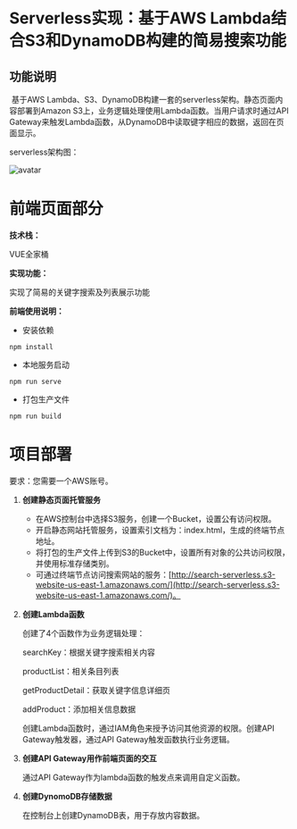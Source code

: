 # Serverless实现：基于AWS Lambda结合S3和DynamoDB构建的简易搜索功能

## 功能说明

​	基于AWS Lambda、S3、DynamoDB构建一套的serverless架构。静态页面内容部署到Amazon S3上，业务逻辑处理使用Lambda函数。当用户请求时通过API Gateway来触发Lambda函数，从DynamoDB中读取键字相应的数据，返回在页面显示。

serverless架构图：

![avatar](https://s3.amazonaws.com/search-serverless/Architecture+diagram.png)

# 前端页面部分

**技术栈：**

VUE全家桶

**实现功能：**

实现了简易的关键字搜索及列表展示功能

**前端使用说明：**

- 安装依赖

```
npm install
```

- 本地服务启动

```
npm run serve
```

- 打包生产文件

```
npm run build
```



# 项目部署

要求：您需要一个AWS账号。

1. **创建静态页面托管服务**

   - 在AWS控制台中选择S3服务，创建一个Bucket，设置公有访问权限。
   - 开启静态网站托管服务，设置索引文档为：index.html，生成的终端节点地址。
   - 将打包的生产文件上传到S3的Bucket中，设置所有对象的公共访问权限，并使用标准存储类别。
   - 可通过终端节点访问搜索网站的服务：[http://search-serverless.s3-website-us-east-1.amazonaws.com/](http://search-serverless.s3-website-us-east-1.amazonaws.com/)。

2. **创建Lambda函数**

   创建了4个函数作为业务逻辑处理：

   searchKey：根据关键字搜索相关内容

   productList：相关条目列表

   getProductDetail：获取关键字信息详细页

   addProduct：添加相关信息数据

   创建Lambda函数时，通过IAM角色来授予访问其他资源的权限。创建API Gateway触发器，通过API Gateway触发函数执行业务逻辑。

3. **创建API Gateway用作前端页面的交互**

   通过API Gateway作为lambda函数的触发点来调用自定义函数。

4. **创建DynomoDB存储数据**

   在控制台上创建DynamoDB表，用于存放内容数据。
